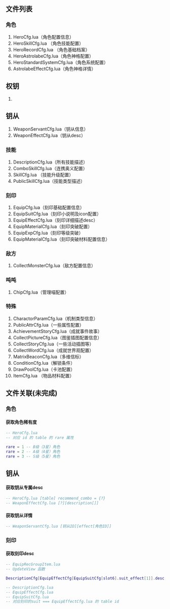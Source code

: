 ## 文件列表

### 角色

1. HeroCfg.lua（角色配置信息）
2. HeroSkillCfg.lua （角色技能配置）
3. HeroRecordCfg.lua （角色基础档案）
4. HeroAstrolabeCfg.lua（角色神格配置）
5. HeroStandardSystemCfg.lua（角色系统配置）
6. AstrolabeEffectCfg.lua（角色神格详情）

## 权钥

1. 

## 钥从

1. WeaponServantCfg.lua（钥从信息）
2. WeaponEffectCfg.lua（钥从desc）

### 技能

1. DescriptionCfg.lua（所有技能描述）
2. ComboSkillCfg.lua（连携奥义配置）
3. SkillCfg.lua （技能升级配置）
3. PublicSkillCfg.lua（技能类型描述）

### 刻印

1. EquipCfg.lua（刻印基础配置信息）
2. EquipSuitCfg.lua（刻印小说明及icon配置）
3. EquipEffectCfg.lua（刻印详细描述desc）
4. EquipMaterialCfg.lua（刻印突破配置）
5. EquipExpCfg.lua（刻印等级突破）
6. EquipMaterialCfg.lua（刻印突破材料配置信息）

### 敌方

1. CollectMonsterCfg.lua（敌方配置信息）

### 吨吨

1. ChipCfg.lua（管理喵配置）

### 特殊

1. CharactorParamCfg.lua（机制类型信息）
2. PublicAttrCfg.lua（一些属性配置）
3. AchievementStoryCfg.lua（成就事件故事）
4. CollectPictureCfg.lua（图鉴插图配置信息）
5. CollectStoryCfg.lua（一些活动插图等）
6. CollectWordCfg.lua（成就世界观配置）
6. MatrixBeaconCfg.lua（多维信标）
6. ConditionCfg.lua（解锁条件）
7. DrawPoolCfg.lua（卡池配置）
8. ItemCfg.lua （物品材料配置）

## 文件关联(未完成)

### 角色

#### 获取角色稀有度

~~~lua
-- HeroCfg.lua
-- 对应 id 的 table 的 rare 属性

rare = 1 -- B级（3星）角色
rare = 2 -- A级（4星）角色
rare = 3 -- S级（5星）角色
~~~

## 钥从

#### 获取钥从专属desc

~~~lua
-- HeroCfg.lua [table] recommend_combo = {?}
-- WeaponEffectCfg.lua [?][description[]]
~~~

#### 获取钥从详情

~~~lua
-- WeaponServantCfg.lua [钥从ID][effect[角色ID]]
~~~

### 刻印

#### 获取刻印desc

~~~lua
-- EquipRecGroupItem.lua
-- UpdateView 函数

DescriptionCfg[EquipEffectCfg[EquipSuitCfg[slot6].suit_effect[1]].desc[1]].descriptioniption

-- DescriptionCfg.lua
-- EquipEffectCfg.lua
-- EquipSuitCfg.lua
-- 对应刻印的suit === EquipEffectCfg.lua 的 table id
~~~


